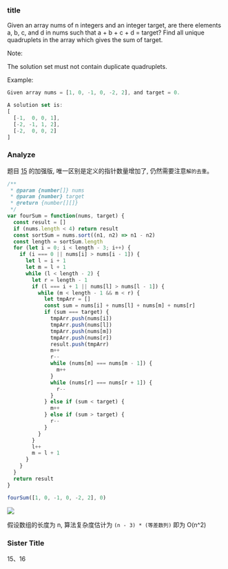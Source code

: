 <!--
abbrlink: o9822zc2
-->

### title

Given an array nums of n integers and an integer target, are there elements a, b, c, and d in nums such that a + b + c + d = target? Find all unique quadruplets in the array which gives the sum of target.

Note:

The solution set must not contain duplicate quadruplets.

Example:

```js
Given array nums = [1, 0, -1, 0, -2, 2], and target = 0.

A solution set is:
[
  [-1,  0, 0, 1],
  [-2, -1, 1, 2],
  [-2,  0, 0, 2]
]
```

### Analyze

题目 [15](https://github.com/MuYunyun/blog/blob/master/BasicSkill/LeetCode/15.3Sum/README.md) 的加强版, 唯一区别是定义的指针数量增加了, 仍然需要注意`解的去重`。

```js
/**
 * @param {number[]} nums
 * @param {number} target
 * @return {number[][]}
 */
var fourSum = function(nums, target) {
  const result = []
  if (nums.length < 4) return result
  const sortSum = nums.sort((n1, n2) => n1 - n2)
  const length = sortSum.length
  for (let i = 0; i < length - 3; i++) {
    if (i === 0 || nums[i] > nums[i - 1]) {
      let l = i + 1
      let m = l + 1
      while (l < length - 2) {
        let r = length - 1
        if (l === i + 1 || nums[l] > nums[l - 1]) {
          while (m < length - 1 && m < r) {
            let tmpArr = []
            const sum = nums[i] + nums[l] + nums[m] + nums[r]
            if (sum === target) {
              tmpArr.push(nums[i])
              tmpArr.push(nums[l])
              tmpArr.push(nums[m])
              tmpArr.push(nums[r])
              result.push(tmpArr)
              m++
              r--
              while (nums[m] === nums[m - 1]) {
                m++
              }
              while (nums[r] === nums[r + 1]) {
                r--
              }
            } else if (sum < target) {
              m++
            } else if (sum > target) {
              r--
            }
          }
        }
        l++
        m = l + 1
      }
    }
  }
  return result
}

fourSum([1, 0, -1, 0, -2, 2], 0)
```

![](http://with.muyunyun.cn/9e8e7033246cfea3940af4fb03b3a363.jpg-400)

假设数组的长度为 n, 算法复杂度估计为 `(n - 3) * (等差数列)` 即为 O(n^2)

### Sister Title

15、16